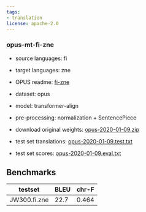 ```yaml
---
tags:
- translation
license: apache-2.0
---
```


### opus-mt-fi-zne

* source languages: fi
* target languages: zne
*  OPUS readme: [fi-zne](https://github.com/Helsinki-NLP/OPUS-MT-train/blob/master/models/fi-zne/README.md)

*  dataset: opus
* model: transformer-align
* pre-processing: normalization + SentencePiece
* download original weights: [opus-2020-01-09.zip](https://object.pouta.csc.fi/OPUS-MT-models/fi-zne/opus-2020-01-09.zip)
* test set translations: [opus-2020-01-09.test.txt](https://object.pouta.csc.fi/OPUS-MT-models/fi-zne/opus-2020-01-09.test.txt)
* test set scores: [opus-2020-01-09.eval.txt](https://object.pouta.csc.fi/OPUS-MT-models/fi-zne/opus-2020-01-09.eval.txt)

## Benchmarks

| testset               | BLEU  | chr-F |
|-----------------------|-------|-------|
| JW300.fi.zne 	| 22.7 	| 0.464 |

